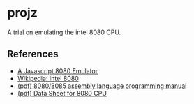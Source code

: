 # projz

A trial on emulating the intel 8080 CPU.


## References
* [A Javascript 8080 Emulator](http://bluishcoder.co.nz/js8080/)
* [Wikipedia: Intel 8080](http://en.wikipedia.org/wiki/Intel_8080)
* [(pdf) 8080/8085 assembly language programming manual](http://bitsavers.informatik.uni-stuttgart.de/pdf/intel/MCS80/9800301D_8080_8085_Assembly_Language_Programming_Manual_May81.pdf)
* [(pdf) Data Sheet for 8080 CPU](http://www.classiccmp.org/dunfield/r/8080.pdf)
